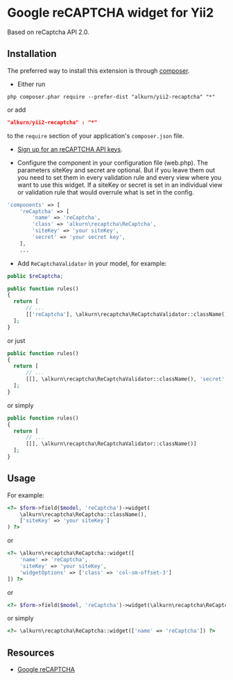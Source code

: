 Google reCAPTCHA widget for Yii2
================================
Based on reCaptcha API 2.0.

Installation
------------
The preferred way to install this extension is through [composer](http://getcomposer.org/download/).

* Either run

```
php composer.phar require --prefer-dist "alkurn/yii2-recaptcha" "*"
```

or add

```json
"alkurn/yii2-recaptcha" : "*"
```

to the `require` section of your application's `composer.json` file.

* [Sign up for an reCAPTCHA API keys](https://www.google.com/recaptcha/admin#createsite).

* Configure the component in your configuration file (web.php). The parameters siteKey and secret are optional.
But if you leave them out you need to set them in every validation rule and every view where you want to use this widget.
If a siteKey or secret is set in an individual view or validation rule that would overrule what is set in the config.

```php
'components' => [
    'reCaptcha' => [
        'name' => 'reCaptcha',
        'class' => 'alkurn\recaptcha\ReCaptcha',
        'siteKey' => 'your siteKey',
        'secret' => 'your secret key',
    ],
    ...
```

* Add `ReCaptchaValidator` in your model, for example:

```php
public $reCaptcha;

public function rules()
{
  return [
      // ...
      [['reCaptcha'], \alkurn\recaptcha\ReCaptchaValidator::className(), 'secret' => 'your secret key']
  ];
}
```

or just

```php
public function rules()
{
  return [
      // ...
      [[], \alkurn\recaptcha\ReCaptchaValidator::className(), 'secret' => 'your secret key']
  ];
}
```

or simply

```php
public function rules()
{
  return [
      // ...
      [[], \alkurn\recaptcha\ReCaptchaValidator::className()]
  ];
}
```

Usage
-----
For example:

```php
<?= $form->field($model, 'reCaptcha')->widget(
    \alkurn\recaptcha\ReCaptcha::className(),
    ['siteKey' => 'your siteKey']
) ?>
```

or

```php
<?= \alkurn\recaptcha\ReCaptcha::widget([
    'name' => 'reCaptcha',
    'siteKey' => 'your siteKey',
    'widgetOptions' => ['class' => 'col-sm-offset-3']
]) ?>
```

or

```php
<?= $form->field($model, 'reCaptcha')->widget(\alkurn\recaptcha\ReCaptcha::className()) ?>
```

or simply

```php
<?= \alkurn\recaptcha\ReCaptcha::widget(['name' => 'reCaptcha']) ?>
```

Resources
---------
* [Google reCAPTCHA](https://developers.google.com/recaptcha)
